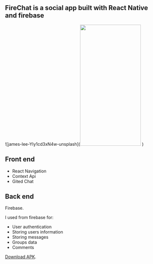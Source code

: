 ## FireChat is a social app built with React Native and firebase

![james-lee-YIy1cd3xN4w-unsplash](<img src="https://camo.githubusercontent.com/..." data-canonical-src="https://user-images.githubusercontent.com/57681550/164285554-9b8789a6-f6a5-4fde-b411-568a14244d77.jpg
" width="200" height="400" />
)

## Front end
- React Navigation
- Context Api
- Gited Chat

## Back end
Firebase.

I used from firebase for:
- User authentication 
- Storing users information 
- Storing messages
- Groups data 
- Comments

[Download APK](https://drive.google.com/file/d/11KNLFKOxs359EtW4cZwhm_U3KD7-PhSe/view?usp=sharing).
